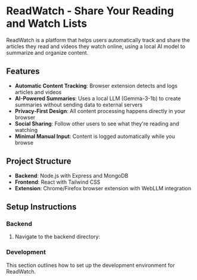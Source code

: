 # ReadWatch - Share Your Reading and Watch Lists

ReadWatch is a platform that helps users automatically track and share the articles they read and videos they watch online, using a local AI model to summarize and organize content.

## Features

- **Automatic Content Tracking**: Browser extension detects and logs articles and videos
- **AI-Powered Summaries**: Uses a local LLM (Gemma-3-1b) to create summaries without sending data to external servers
- **Privacy-First Design**: All content processing happens directly in your browser
- **Social Sharing**: Follow other users to see what they're reading and watching
- **Minimal Manual Input**: Content is logged automatically while you browse

## Project Structure

- **Backend**: Node.js with Express and MongoDB
- **Frontend**: React with Tailwind CSS
- **Extension**: Chrome/Firefox browser extension with WebLLM integration

## Setup Instructions

### Backend

1. Navigate to the backend directory:

### Development

This section outlines how to set up the development environment for ReadWatch.
